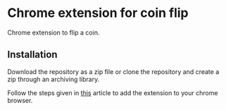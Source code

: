 # Chrome extension for coin flip

Chrome extension to flip a coin.

## Installation

Download the repository as a zip file or clone the repository and create a zip through an archiving library.

Follow the steps given in [this](https://www.cnet.com/tech/services-and-software/how-to-install-chrome-extensions-manually/) article to add the extension to your chrome browser.
